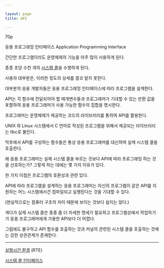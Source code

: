 ```yaml
---

layout: page
title: API

---
```


70p

응용 프로그래밍 인터페이스 Application Programming Interface


간단한 프로그램이라도 운영체제의 기능을 아주 많이 사용하게 된다.

종종 초당 수천 개의 [시스템 콜](시스템-콜.md)을 수행하게 된다.

사용자 대부분은, 이러한 정도의 상세를 결코 알지 못한다.

대부분의 응용 개발자들은 응용 프로그래밍 인터페이스에 따라 프로그램을 설계한다.

API는 각 함수에 전달되어야 할 매개변수들과 프로그래머가 기대할 수 있는 반환 값을 포함하여 응용 프로그래머가 사용 가능한 함수의 집합을 명시한다.

프로그래머는 운영체제가 제공하는 코드의 라이브러리를 통하여 API를 활용한다.

UNIX 와 Linux 시스템에서 C 언어로 작성된 프로그램을 위해서 제공되는 라이브러리는 libc로 불린다.

막후에서 API를 구성하는 함수들은 통상 응용 프로그래머를 대신하여 실제 시스템 콜을 호출한다.

왜 응용 프로그래머는 실제 시스템 콜을 부르는 것보다 API에 따라 프로그래밍 하는 것을 선호하는가? 그렇게 하는 데에는 몇 가지 이유가 있다.

한 가지 이점은 프로그램의 호환성과 관련 있다.

API에 따라 프로그램을 설계하는 응용 프로그래머는 자신의 프로그램이 같은 API를 지원하는 어느 시스템에서건 컴파일되고 실행된다는 것을 기대할 수 있다.

(현실적으로는 컴퓨터 구조의 차이 때문에 보이는 것보다 쉽지는 않다.)

게다가 실제 시스템 콜은 종종 좀 더 자세한 명세가 필요하고 프로그램상에서 작업하기가 응용 프로그래머에게 가용한 API보다 더 어렵다.

그럼에도 불구하고 API 함수를 호출하는 것과 커널의 관련된 시스템 콜을 호출하는 것에는 강한 상관관계가 존재한다.

---

[실행시간 환경](실행시간-환경.md) (RTE)

[시스템 콜 인터페이스](시스템-콜-인터페이스.md)